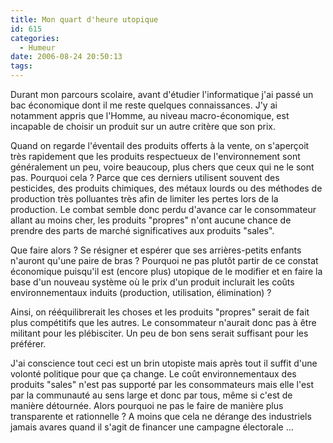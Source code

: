 ```yaml
---
title: Mon quart d'heure utopique
id: 615
categories:
  - Humeur
date: 2006-08-24 20:50:13
tags:
---
```


Durant mon parcours scolaire, avant d'étudier l'informatique j'ai passé un bac économique dont il me reste quelques connaissances. J'y ai notamment appris que l'Homme, au niveau macro-économique, est incapable de choisir un produit sur un autre critère que son prix.

Quand on regarde l'éventail des produits offerts à la vente, on s'aperçoit très rapidement que les produits respectueux de l'environnement sont généralement un peu, voire beaucoup, plus chers que ceux qui ne le sont pas. Pourquoi cela&nbsp;? Parce que ces derniers utilisent souvent des pesticides, des produits chimiques, des métaux lourds ou des méthodes de production très polluantes très afin de limiter les pertes lors de la production. Le combat semble donc perdu d'avance car le consommateur allant au moins cher, les produits "propres" n'ont aucune chance de prendre des parts de marché significatives aux produits "sales".

Que faire alors&nbsp;? Se résigner et espérer que ses arrières-petits enfants n'auront qu'une paire de bras&nbsp;? Pourquoi ne pas plutôt partir de ce constat économique puisqu'il est (encore plus) utopique de le modifier et en faire la base d'un nouveau système où le prix d'un produit inclurait les coûts environnementaux induits (production, utilisation, élimination)&nbsp;?

Ainsi, on rééquilibrerait les choses et les produits "propres" serait de fait plus compétitifs que les autres. Le consommateur n'aurait donc pas à être militant pour les plébisciter. Un peu de bon sens serait suffisant pour les préférer.

J'ai conscience tout ceci est un brin utopiste mais après tout il suffit d'une volonté politique pour que ça change. Le coût environnementaux des produits "sales" n'est pas supporté par les consommateurs mais elle l'est par la communauté au sens large et donc par tous, même si c'est de manière détournée. Alors pourquoi ne pas le faire de manière plus transparente et rationnelle&nbsp;? A moins que cela ne dérange des industriels jamais avares quand il s'agit de financer une campagne électorale …